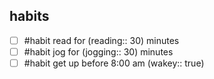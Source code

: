 
## habits

- [ ] #habit read for (reading:: 30) minutes
- [ ] #habit jog for (jogging:: 30) minutes
- [ ] #habit get up before 8:00 am (wakey:: true)